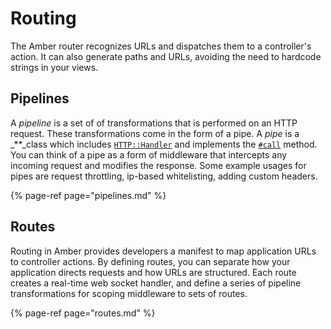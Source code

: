 # Routing

The Amber router recognizes URLs and dispatches them to a controller's action. It can also generate paths and URLs, avoiding the need to hardcode strings in your views.

## Pipelines

A _pipeline_ is a set of of transformations that is performed on an HTTP request. These transformations come in the form of a pipe. A _pipe_ is a _\*\*_class which includes [`HTTP::Handler`](https://crystal-lang.org/api/latest/HTTP/Handler.html) and implements the [`#call`](https://crystal-lang.org/api/latest/HTTP/Handler.html#call%28context%3AHTTP%3A%3AServer%3A%3AContext%29-instance-method) method. You can think of a pipe as a form of middleware that intercepts any incoming request and modifies the response. Some example usages for pipes are request throttling, ip-based whitelisting, adding custom headers.

{% page-ref page="pipelines.md" %}

## Routes

Routing in Amber provides developers a manifest to map application URLs to controller actions. By defining routes, you can separate how your application directs requests and how URLs are structured. Each route creates a real-time web socket handler, and define a series of pipeline transformations for scoping middleware to sets of routes.

{% page-ref page="routes.md" %}


